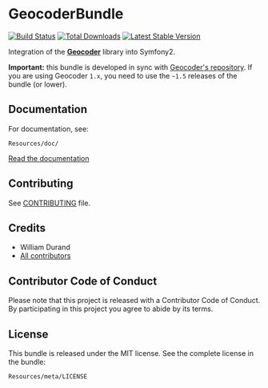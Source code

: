 GeocoderBundle
=====================

[![Build
Status](https://secure.travis-ci.org/geocoder-php/GeocoderBundle.png)](http://travis-ci.org/geocoder-php/GeocoderBundle)
[![Total
Downloads](https://poser.pugx.org/willdurand/geocoder-bundle/downloads.png)](https://packagist.org/packages/willdurand/geocoder-bundle)
[![Latest Stable
Version](https://poser.pugx.org/willdurand/geocoder-bundle/v/stable.png)](https://packagist.org/packages/willdurand/geocoder-bundle)

Integration of the [**Geocoder**](http://github.com/geocoder-php/Geocoder) library
into Symfony2.

**Important:** this bundle is developed in sync with [Geocoder's
repository](http://github.com/geocoder-php/Geocoder). If you are using Geocoder
`1.x`, you need to use the `~1.5` releases of the bundle (or lower).


Documentation
-------------

For documentation, see:

    Resources/doc/

[Read the
documentation](https://github.com/geocoder-php/GeocoderBundle/blob/master/Resources/doc/index.md)


Contributing
------------

See
[CONTRIBUTING](https://github.com/geocoder-php/GeocoderBundle/blob/master/CONTRIBUTING.md)
file.


Credits
-------

* William Durand
* [All contributors](https://github.com/geocoder-php/GeocoderBundle/contributors)


Contributor Code of Conduct
---------------------------

Please note that this project is released with a Contributor Code of Conduct.
By participating in this project you agree to abide by its terms.


License
-------

This bundle is released under the MIT license. See the complete license in the
bundle:

    Resources/meta/LICENSE
